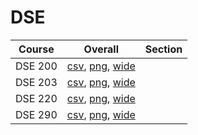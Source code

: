# DSE

| Course | Overall | Section |
| ------ | ------- | ------- |
| DSE 200 | [csv](https://github.com/UCSD-Historical-Enrollment-Data/2025Fall/blob/main/overall/DSE%20200.csv), [png](https://raw.githubusercontent.com/UCSD-Historical-Enrollment-Data/2025Fall/main/plot_overall/DSE%20200.png), [wide](https://raw.githubusercontent.com/UCSD-Historical-Enrollment-Data/2025Fall/main/plot_overall_wide/DSE%20200.png) |  |
| DSE 203 | [csv](https://github.com/UCSD-Historical-Enrollment-Data/2025Fall/blob/main/overall/DSE%20203.csv), [png](https://raw.githubusercontent.com/UCSD-Historical-Enrollment-Data/2025Fall/main/plot_overall/DSE%20203.png), [wide](https://raw.githubusercontent.com/UCSD-Historical-Enrollment-Data/2025Fall/main/plot_overall_wide/DSE%20203.png) |  |
| DSE 220 | [csv](https://github.com/UCSD-Historical-Enrollment-Data/2025Fall/blob/main/overall/DSE%20220.csv), [png](https://raw.githubusercontent.com/UCSD-Historical-Enrollment-Data/2025Fall/main/plot_overall/DSE%20220.png), [wide](https://raw.githubusercontent.com/UCSD-Historical-Enrollment-Data/2025Fall/main/plot_overall_wide/DSE%20220.png) |  |
| DSE 290 | [csv](https://github.com/UCSD-Historical-Enrollment-Data/2025Fall/blob/main/overall/DSE%20290.csv), [png](https://raw.githubusercontent.com/UCSD-Historical-Enrollment-Data/2025Fall/main/plot_overall/DSE%20290.png), [wide](https://raw.githubusercontent.com/UCSD-Historical-Enrollment-Data/2025Fall/main/plot_overall_wide/DSE%20290.png) |  |
